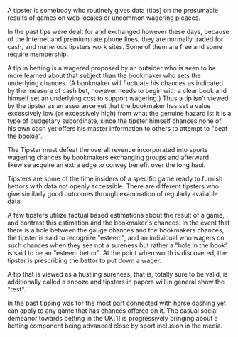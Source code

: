 A tipster is somebody who routinely gives data (tips) on the presumable results of games on web locales or uncommon wagering pleaces. 

In the past tips were dealt for and exchanged however these days, because of the Internet and premium rate phone lines, they are normally traded for cash, and numerous tipsters work sites. Some of them are free and some require membership. 

A tip in betting is a wagered proposed by an outsider who is seen to be more learned about that subject than the bookmaker who sets the underlying chances. (A bookmaker will fluctuate his chances as indicated by the measure of cash bet, however needs to begin with a clear book and himself set an underlying cost to support wagering.) Thus a tip isn't viewed by the tipster as an assurance yet that the bookmaker has set a value excessively low (or excessively high) from what the genuine hazard is: it is a type of budgetary subordinate, since the tipster himself chances none of his own cash yet offers his master information to others to attempt to "beat the bookie". 

The Tipster must defeat the overall revenue incorporated into sports wagering chances by bookmakers exchanging groups and afterward likewise acquire an extra edge to convey benefit over the long haul. 

Tipsters are some of the time insiders of a specific game ready to furnish bettors with data not openly accessible. There are different tipsters who give similarly good outcomes through examination of regularly available data. 

A few tipsters utilize factual based estimations about the result of a game, and contrast this estimation and the bookmaker's chances. In the event that there is a hole between the gauge chances and the bookmakers chances, the tipster is said to recognize "esteem", and an individual who wagers on such chances when they see not a sureness but rather a "hole in the book" is said to be an "esteem bettor". At the point when worth is discovered, the tipster is prescribing the bettor to put down a wager. 

A tip that is viewed as a hustling sureness, that is, totally sure to be valid, is additionally called a snooze and tipsters in papers will in general show the "rest". 

In the past tipping was for the most part connected with horse dashing yet can apply to any game that has chances offered on it. The casual social demeanor towards betting in the UK[1] is progressively bringing about a betting component being advanced close by sport inclusion in the media.
